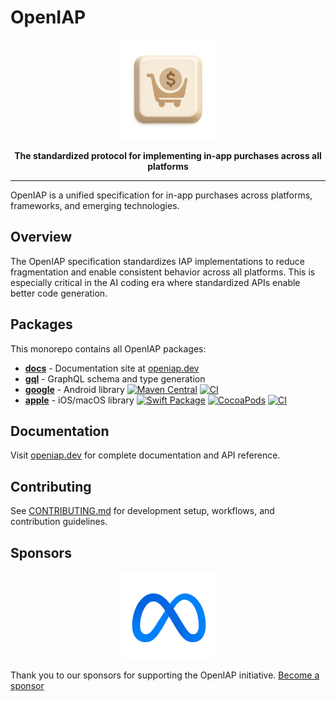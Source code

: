# OpenIAP

<p align="center">
  <img src="packages/docs/public/logo.png" alt="OpenIAP Logo" width="160" height="160">
</p>

<p align="center">
  <strong>The standardized protocol for implementing in-app purchases across all platforms</strong>
</p>

---

OpenIAP is a unified specification for in-app purchases across platforms, frameworks, and emerging technologies.

## Overview

The OpenIAP specification standardizes IAP implementations to reduce fragmentation and enable consistent behavior across all platforms. This is especially critical in the AI coding era where standardized APIs enable better code generation.

## Packages

This monorepo contains all OpenIAP packages:

- **[docs](packages/docs)** - Documentation site at [openiap.dev](https://openiap.dev)
- **[gql](packages/gql)** - GraphQL schema and type generation
- **[google](packages/google)** - Android library [![Maven Central](https://img.shields.io/maven-central/v/io.github.hyochan.openiap/openiap-google)](https://central.sonatype.com/artifact/io.github.hyochan.openiap/openiap-google) [![CI](https://github.com/hyodotdev/openiap/actions/workflows/ci.yml/badge.svg)](https://github.com/hyodotdev/openiap/actions/workflows/ci.yml)
- **[apple](packages/apple)** - iOS/macOS library [![Swift Package](https://img.shields.io/github/v/tag/hyodotdev/openiap?filter=apple-v*&label=version&logo=swift&color=orange)](https://github.com/hyodotdev/openiap/tags) [![CocoaPods](https://img.shields.io/cocoapods/v/openiap?color=E35A5F&logo=cocoapods)](https://cocoapods.org/pods/openiap) [![CI](https://github.com/hyodotdev/openiap/actions/workflows/ci.yml/badge.svg)](https://github.com/hyodotdev/openiap/actions/workflows/ci.yml)

## Documentation

Visit [openiap.dev](https://openiap.dev) for complete documentation and API reference.

## Contributing

See [CONTRIBUTING.md](./CONTRIBUTING.md) for development setup, workflows, and contribution guidelines.

## Sponsors

<p align="center">
  <a href="https://meta.com">
    <img src="packages/docs/public/meta.svg" alt="Meta" height="140">
  </a>
</p>

Thank you to our sponsors for supporting the OpenIAP initiative. [Become a sponsor](https://openiap.dev/sponsors)
